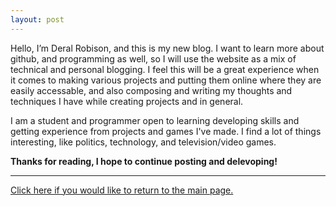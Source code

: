 ```yaml
---
layout: post
---
```


Hello, I’m Deral Robison, and this is my new blog. I want to learn more about github, and programming as well, so I will use the website as a mix of technical and personal blogging. I feel this will be a great experience when it comes to making various projects and putting them online where they are easily accessable, and also composing and writing my thoughts and techniques I have while creating projects and in general.

I am a student and programmer open to learning developing skills and getting experience from projects and games I've made. I find a lot of things interesting, like politics, technology, and television/video games.

**Thanks for reading, I hope to continue posting and delevoping!**

* * *
[Click here if you would like to return to the main page.](index.md)
